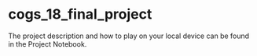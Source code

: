 # cogs_18_final_project

The project description and how to play on your local device can be found in the Project Notebook. 

